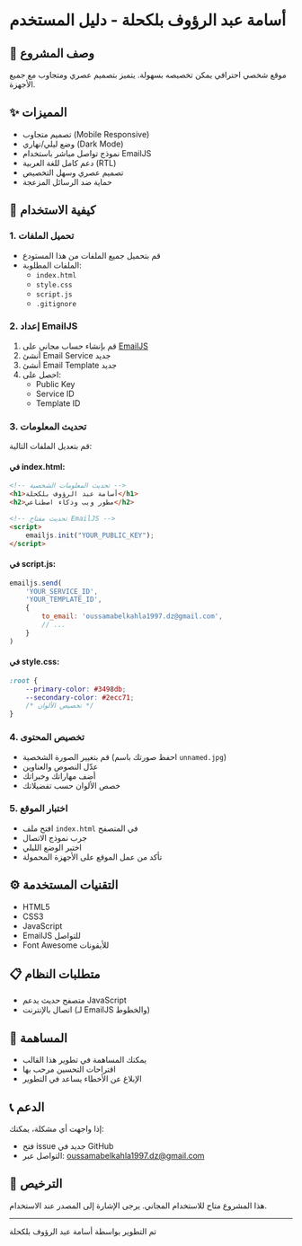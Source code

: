 # أسامة عبد الرؤوف بلكحلة - دليل المستخدم

## 📝 وصف المشروع
موقع شخصي احترافي يمكن تخصيصه بسهولة. يتميز بتصميم عصري ومتجاوب مع جميع الأجهزة.

## ✨ المميزات
- تصميم متجاوب (Mobile Responsive)
- وضع ليلي/نهاري (Dark Mode)
- نموذج تواصل مباشر باستخدام EmailJS
- دعم كامل للغة العربية (RTL)
- تصميم عصري وسهل التخصيص
- حماية ضد الرسائل المزعجة

## 🚀 كيفية الاستخدام

### 1. تحميل الملفات
- قم بتحميل جميع الملفات من هذا المستودع
- الملفات المطلوبة:
  - `index.html`
  - `style.css`
  - `script.js`
  - `.gitignore`

### 2. إعداد EmailJS
1. قم بإنشاء حساب مجاني على [EmailJS](https://www.emailjs.com)
2. أنشئ Email Service جديد
3. أنشئ Email Template جديد
4. احصل على:
   - Public Key
   - Service ID
   - Template ID

### 3. تحديث المعلومات
قم بتعديل الملفات التالية:

#### في index.html:
```html
<!-- تحديث المعلومات الشخصية -->
<h1>أسامة عبد الرؤوف بلكحلة</h1>
<h2>مطور ويب وذكاء اصطناعي</h2>

<!-- تحديث مفتاح EmailJS -->
<script>
    emailjs.init("YOUR_PUBLIC_KEY");
</script>
```

#### في script.js:
```javascript
emailjs.send(
    'YOUR_SERVICE_ID',
    'YOUR_TEMPLATE_ID',
    {
        to_email: 'oussamabelkahla1997.dz@gmail.com',
        // ...
    }
)
```

#### في style.css:
```css
:root {
    --primary-color: #3498db;
    --secondary-color: #2ecc71;
    /* تخصيص الألوان */
}
```

### 4. تخصيص المحتوى
- قم بتغيير الصورة الشخصية (احفظ صورتك باسم `unnamed.jpg`)
- عدّل النصوص والعناوين
- أضف مهاراتك وخبراتك
- خصص الألوان حسب تفضيلاتك

### 5. اختبار الموقع
- افتح ملف `index.html` في المتصفح
- جرب نموذج الاتصال
- اختبر الوضع الليلي
- تأكد من عمل الموقع على الأجهزة المحمولة

## ⚙️ التقنيات المستخدمة
- HTML5
- CSS3
- JavaScript
- EmailJS للتواصل
- Font Awesome للأيقونات

## 📋 متطلبات النظام
- متصفح حديث يدعم JavaScript
- اتصال بالإنترنت (لـ EmailJS والخطوط)

## 🤝 المساهمة
- يمكنك المساهمة في تطوير هذا القالب
- اقتراحات التحسين مرحب بها
- الإبلاغ عن الأخطاء يساعد في التطوير

## 📞 الدعم
إذا واجهت أي مشكلة، يمكنك:
- فتح issue جديد في GitHub
- التواصل عبر: oussamabelkahla1997.dz@gmail.com

## 📝 الترخيص
هذا المشروع متاح للاستخدام المجاني. يرجى الإشارة إلى المصدر عند الاستخدام.

---
تم التطوير بواسطة أسامة عبد الرؤوف بلكحلة
